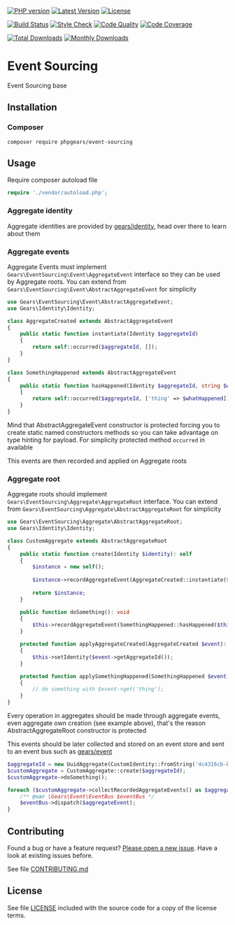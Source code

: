 [![PHP version](https://img.shields.io/badge/PHP-%3E%3D7.1-8892BF.svg?style=flat-square)](http://php.net)
[![Latest Version](https://img.shields.io/packagist/v/phpgears/event-sourcing.svg?style=flat-square)](https://packagist.org/packages/phpgears/event-sourcing)
[![License](https://img.shields.io/github/license/phpgears/event-sourcing.svg?style=flat-square)](https://github.com/phpgears/event-sourcing/blob/master/LICENSE)

[![Build Status](https://img.shields.io/travis/phpgears/event-sourcing.svg?style=flat-square)](https://travis-ci.org/phpgears/event-sourcing)
[![Style Check](https://styleci.io/repos/149037535/shield)](https://styleci.io/repos/149037535)
[![Code Quality](https://img.shields.io/scrutinizer/g/phpgears/event-sourcing.svg?style=flat-square)](https://scrutinizer-ci.com/g/phpgears/event-sourcing)
[![Code Coverage](https://img.shields.io/coveralls/phpgears/event-sourcing.svg?style=flat-square)](https://coveralls.io/github/phpgears/event-sourcing)

[![Total Downloads](https://img.shields.io/packagist/dt/phpgears/event-sourcing.svg?style=flat-square)](https://packagist.org/packages/phpgears/event-sourcing/stats)
[![Monthly Downloads](https://img.shields.io/packagist/dm/phpgears/event-sourcing.svg?style=flat-square)](https://packagist.org/packages/phpgears/event-sourcing/stats)

# Event Sourcing

Event Sourcing base

## Installation

### Composer

```
composer require phpgears/event-sourcing
```

## Usage

Require composer autoload file

```php
require './vendor/autoload.php';
```

### Aggregate identity

Aggregate identities are provided by [gears/identity](https://github.com/phpgears/identity), head over there to learn about them

### Aggregate events

Aggregate Events must implement `Gears\EventSourcing\Event\AggregateEvent` interface so they can be used by Aggregate roots. You can extend from `Gears\EventSourcing\Event\AbstractAggregateEvent` for simplicity 

```php
use Gears\EventSourcing\Event\AbstractAggregateEvent;
use Gears\Identity\Identity;

class AggregateCreated extends AbstractAggregateEvent
{
    public static function instantiate(Identity $aggregateId)
    {
        return self::occurred($aggregateId, []);
    }
}

class SomethingHappened extends AbstractAggregateEvent
{
    public static function hasHappened(Identity $aggregateId, string $whatHappened)
    {
        return self::occurred($aggregateId, ['thing' => $whatHappened]);
    }
}
```

Mind that AbstractAggregateEvent constructor is protected forcing you to create static named constructors methods so you can take advantage on type hinting for payload. For simplicity protected method `occurred` in available

This events are then recorded and applied on Aggregate roots

### Aggregate root

Aggregate roots should implement `Gears\EventSourcing\Aggregate\AggregateRoot` interface. You can extend from `Gears\EventSourcing\Aggregate\AbstractAggregateRoot` for simplicity

```php
use Gears\EventSourcing\Aggregate\AbstractAggregateRoot;
use Gears\Identity\Identity;

class CustomAggregate extends AbstractAggregateRoot
{
    public static function create(Identity $identity): self
    {
        $instance = new self();
        
        $instance->recordAggregateEvent(AggregateCreated::instantiate($identity));
        
        return $instance;
    }

    public function doSomething(): void
    {
        $this->recordAggregateEvent(SomethingHappened::hasHappened($this->getIdentity(), 'this happened'));
    }

    protected function applyAggregateCreated(AggregateCreated $event): void
    {
        $this->setIdentity($event->getAggregateId());
    }

    protected function applySomethingHappened(SomethingHappened $event): void
    {
        // do something with $event->get('thing');
    }
}
```

Every operation in aggregates should be made through aggregate events, even aggregate own creation (see example above), that's the reason AbstractAggregateRoot constructor is protected

This events should be later collected and stored on an event store and sent to an event bus such as [gears/event](https://github.com/phpgears/event)

```php
$aggregateId = new UuidAggregate(CustomIdentity::fromString('4c4316cb-b48b-44fb-a034-90d789966bac'));
$customAggregate = CustomAggregate::create($aggregateId);
$customAggregate->doSomething();

foreach ($customAggregate->collectRecordedAggregateEvents() as $aggregateEvent) {
    /** @var \Gears\Event\EventBus $eventBus */
    $eventBus->dispatch($aggregateEvent);
}
```

## Contributing

Found a bug or have a feature request? [Please open a new issue](https://github.com/phpgears/event-sourcing/issues). Have a look at existing issues before.

See file [CONTRIBUTING.md](https://github.com/phpgears/event-sourcing/blob/master/CONTRIBUTING.md)

## License

See file [LICENSE](https://github.com/phpgears/event-sourcing/blob/master/LICENSE) included with the source code for a copy of the license terms.
